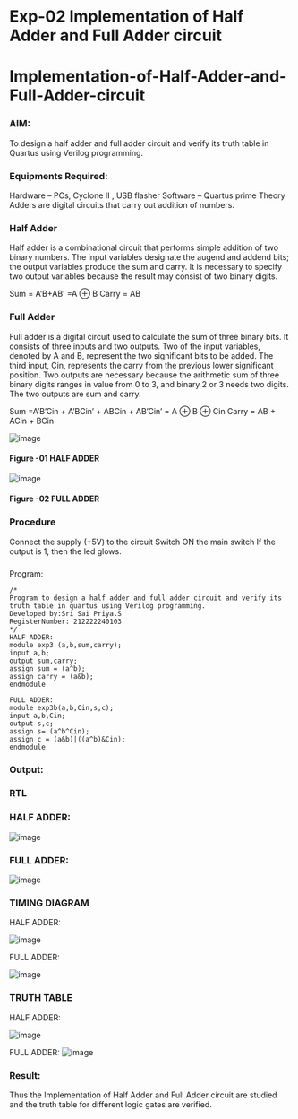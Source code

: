 # Exp-02 Implementation of Half Adder and Full Adder circuit

# Implementation-of-Half-Adder-and-Full-Adder-circuit
### AIM:
To design a half adder and full adder circuit and verify its truth table in Quartus using Verilog programming.

### Equipments Required:
Hardware – PCs, Cyclone II , USB flasher
Software – Quartus prime
Theory
Adders are digital circuits that carry out addition of numbers.

### Half Adder
Half adder is a combinational circuit that performs simple addition of two binary numbers. The input variables designate the augend and addend bits; the output variables produce the sum and carry. It is necessary to specify two output variables because the result may consist of two binary digits.

Sum = A’B+AB’ =A ⊕ B Carry = AB

### Full Adder
Full adder is a digital circuit used to calculate the sum of three binary bits. It consists of three inputs and two outputs. Two of the input variables, denoted by A and B, represent the two significant bits to be added. The third input, Cin, represents the carry from the previous lower significant position. Two outputs are necessary because the arithmetic sum of three binary digits ranges in value from 0 to 3, and binary 2 or 3 needs two digits. The two outputs are sum and carry.

Sum =A’B’Cin + A’BCin’ + ABCin + AB’Cin’ = A ⊕ B ⊕ Cin Carry = AB + ACin + BCin

 ![image](https://user-images.githubusercontent.com/36288975/163552156-a13e5a56-c638-4110-97d9-8896907c8d25.png)

#### Figure -01 HALF ADDER 


![image](https://user-images.githubusercontent.com/36288975/163552057-b3547877-6d07-45b4-b7e0-bcfebfad9e1d.png)

#### Figure -02 FULL ADDER 

### Procedure

Connect the supply (+5V) to the circuit
Switch ON the main switch
If the output is 1, then the led glows.
### 
Program:
```
/*
Program to design a half adder and full adder circuit and verify its truth table in quartus using Verilog programming.
Developed by:Sri Sai Priya.S 
RegisterNumber: 212222240103 
*/
HALF ADDER:
module exp3 (a,b,sum,carry);
input a,b;
output sum,carry;
assign sum = (a^b);
assign carry = (a&b);
endmodule

FULL ADDER:
module exp3b(a,b,Cin,s,c);
input a,b,Cin;
output s,c;
assign s= (a^b^Cin);
assign c = (a&b)|((a^b)&Cin);
endmodule
```

### Output:
### RTL
### HALF ADDER:

![image](https://github.com/SriSaiPriyaSenthilvel/Exp-02-Implementation-of-Half-Adder-and-Full-Adder-circuit/assets/119475702/285c870a-a369-4f6e-9e51-ef0d1692de9b)

### FULL ADDER:

![image](https://github.com/SriSaiPriyaSenthilvel/Exp-02-Implementation-of-Half-Adder-and-Full-Adder-circuit/assets/119475702/b889054b-1959-4375-901f-ec8a39bd6e81)

### TIMING DIAGRAM
HALF ADDER:

![image](https://github.com/SriSaiPriyaSenthilvel/Exp-02-Implementation-of-Half-Adder-and-Full-Adder-circuit/assets/119475702/c0395a4d-378d-4662-b6fd-873521fe0141)

FULL ADDER:

![image](https://github.com/SriSaiPriyaSenthilvel/Exp-02-Implementation-of-Half-Adder-and-Full-Adder-circuit/assets/119475702/1c405e50-6373-4b4b-a9af-eb0aa3c9ded8)

### TRUTH TABLE 
HALF ADDER:

![image](https://github.com/SriSaiPriyaSenthilvel/Exp-02-Implementation-of-Half-Adder-and-Full-Adder-circuit/assets/119475702/371a8bbd-c0ec-41d2-b886-1bfc39c55ea4)

FULL ADDER:
![image](https://github.com/SriSaiPriyaSenthilvel/Exp-02-Implementation-of-Half-Adder-and-Full-Adder-circuit/assets/119475702/d668f73e-c15d-4016-9942-848832d3b74d)

### Result:
Thus the Implementation of Half Adder and Full Adder circuit are studied and the truth table for different logic gates are verified.
